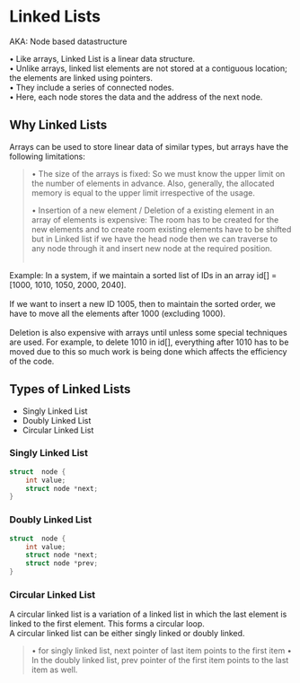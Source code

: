 # Linked Lists

AKA: Node based datastructure

• Like arrays, Linked List is a linear data structure.<br>
• Unlike arrays, linked list elements are not stored at a contiguous location; the elements are linked using pointers.<br>
• They include a series of connected nodes.<br>
• Here, each node stores the data and the address of the next node.

## Why Linked Lists

Arrays can be used to store linear data of similar types, but arrays have the
following limitations:

>• The size of the arrays is fixed: So we must know the upper limit on
>the number of elements in advance. Also, generally, the allocated memory is
>equal to the upper limit irrespective of the usage.<br>
>
>• Insertion of a new element / Deletion of a existing element in an array of
>elements is expensive: The room has to be created for the new elements and to
>create room existing elements have to be shifted but in Linked list if we have
>the head node then we can traverse to any node through it and insert new node
>at the required position.<br><br>

Example: 
In a system, if we maintain a sorted list of IDs in an array
id[] = [1000, 1010, 1050, 2000, 2040]. 
<br>
<br>
If we want to insert a new ID 1005, then to maintain the sorted order,
we have to move all the elements after 1000 (excluding 1000). 
<br>
<br>
Deletion is also expensive with arrays until unless some special techniques are used.
For example, to delete 1010 in id[], everything after 1010 has to be moved due
to this so much work is being done which affects the efficiency of the code.

## Types of Linked Lists

* Singly Linked List
* Doubly Linked List
* Circular Linked List

### Singly Linked List
```c
struct	node {
	int	value;
	struct node *next;
}
```

### Doubly Linked List
```c
struct	node {
	int	value;
	struct node *next;
	struct node *prev;
}
```

### Circular Linked List
A circular linked list is a variation of a linked list in which the last element is linked to the first element. This forms a circular loop.
<br>
A circular linked list can be either singly linked or doubly linked.
<br>
>• for singly linked list, next pointer of last item points to the first item
>• In the doubly linked list, prev pointer of the first item points to the last item as well.
